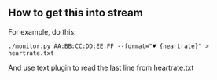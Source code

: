 ## How to get this into stream

For example, do this:

```
./monitor.py AA:BB:CC:DD:EE:FF --format="♥ {heartrate}" > heartrate.txt
```

And use text plugin to read the last line from heartrate.txt
